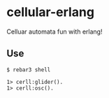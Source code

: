 cellular-erlang
=====

Celluar automata fun with erlang!


Use
-----

    $ rebar3 shell

    1> cerll:glider().
    1> cerll:osc().
